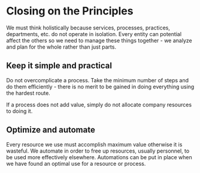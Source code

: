 # Closing on the Principles
We must think holistically because services, processes, practices, departments, etc. do not operate in isolation. Every entity can potential affect the others so we need to manage these things together - we analyze and plan for the whole rather than just parts.

## Keep it simple and practical
Do not overcomplicate a process. Take the minimum number of steps and do them efficiently - there is no merit to be gained in doing everything using the hardest route.

If a process does not add value, simply do not allocate company resources to doing it.


## Optimize and automate
Every resource we use must accomplish maximum value otherwise it is wasteful. We automate in order to free up resources, usually personnel, to be used more effectively elsewhere. Automations can be put in place when we have found an optimal use for a resource or process.
